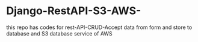 # Django-RestAPI-S3-AWS-
this repo has codes for rest-API-CRUD-Accept data from form and store to database and S3 database service of AWS

